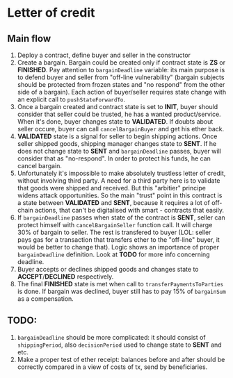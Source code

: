 # Letter of credit

## Main flow
1. Deploy a contract, define buyer and seller in the constructor
2. Create a bargain. Bargain could be created only if contract state is **ZS** or **FINISHED**. Pay attention to ```bargainDeadline``` variable: its main purpose is to defend buyer and seller from "off-line vulnerability" (bargain subjects
should be protected from frozen states and "no respond" from the other side of a bargain). Each action of buyer/seller requires state change with an explicit call to ```pushStateForwardTo```.
3. Once a bargain created and contract state is set to **INIT**, buyer should consider that seller could be trusted, he has a wanted product/service. When it's done, buyer changes state to **VALIDATED**. If doubts about seller occure, buyer can call ```cancelBargainBuyer``` and get his ether back. 
4. **VALIDATED** state is a signal for seller to begin shipping actions. Once seller shipped goods, shipping manager changes state to **SENT**. 
If he does not change state to **SENT** and ```bargainDeadline``` passes, buyer will consider that as "no-respond". In order to protect his funds, he can cancel bargain.
5. Unfortunately it's impossible to make absolutely trustless letter of credit, without involving third party. A need for a third party here is to validate that goods were shipped and received. But this "arbitier" principe widens attack opportunities. So the main "trust" point in this contract is a state between **VALIDATED** and **SENT**, because it requires a lot of off-chain actions, that can't be digitalised with smart - contracts that easily.
6. If ```bargainDeadline``` passes when state of the contract is **SENT**, seller can protect himself with ```cancelBargainSeller``` function call. It will charge 30% of bargain to seller. The rest is transfered to buyer (LOL: seller pays gas for a transaction that transfers ether to the "off-line" buyer, it would be better to change that). Logic shows an importance of proper ```bargainDeadline``` definition. Look at **TODO** for more info concerning deadline.
7. Buyer accepts or declines shipped goods and changes state to **ACCEPT**/**DECLINED** respectively.
8. The final **FINISHED** state is met when call to ```transferPaymentsToParties``` is done. If bargain was declined, buyer still has to pay 15% of ```bargainSum``` as a compensation.


## TODO:
1. ```bargainDeadline``` should be more complicated: it should consist of ```shippingPeriod```, also ```decisionPeriod``` used to change state to **SENT** and etc.
2. Make a proper test of ether receipt: balances before and after should be correctly compared in a view of costs of tx, send by beneficiaries.

